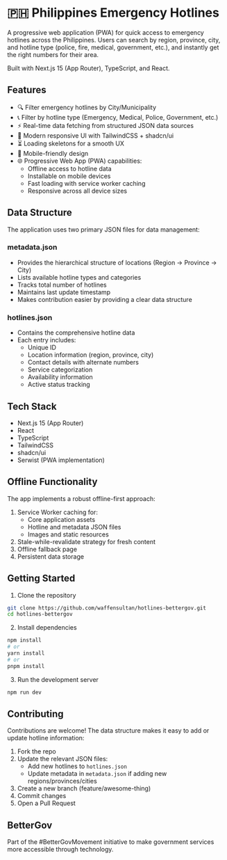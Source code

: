 # 🇵🇭 Philippines Emergency Hotlines

A progressive web application (PWA) for quick access to emergency hotlines across the Philippines.
Users can search by region, province, city, and hotline type (police, fire, medical, government, etc.), and instantly get the right numbers for their area.

Built with Next.js 15 (App Router), TypeScript, and React.

## Features

- 🔍 Filter emergency hotlines by City/Municipality
- 📞 Filter by hotline type (Emergency, Medical, Police, Government, etc.)
- ⚡ Real-time data fetching from structured JSON data sources
- 🎨 Modern responsive UI with TailwindCSS + shadcn/ui
- ⏳ Loading skeletons for a smooth UX
- 📱 Mobile-friendly design
- 🌐 Progressive Web App (PWA) capabilities:
  - Offline access to hotline data
  - Installable on mobile devices
  - Fast loading with service worker caching
  - Responsive across all device sizes

## Data Structure

The application uses two primary JSON files for data management:

### metadata.json

- Provides the hierarchical structure of locations (Region → Province → City)
- Lists available hotline types and categories
- Tracks total number of hotlines
- Maintains last update timestamp
- Makes contribution easier by providing a clear data structure

### hotlines.json

- Contains the comprehensive hotline data
- Each entry includes:
  - Unique ID
  - Location information (region, province, city)
  - Contact details with alternate numbers
  - Service categorization
  - Availability information
  - Active status tracking

## Tech Stack

- Next.js 15 (App Router)
- React
- TypeScript
- TailwindCSS
- shadcn/ui
- Serwist (PWA implementation)

## Offline Functionality

The app implements a robust offline-first approach:

1. Service Worker caching for:
   - Core application assets
   - Hotline and metadata JSON files
   - Images and static resources
2. Stale-while-revalidate strategy for fresh content
3. Offline fallback page
4. Persistent data storage

## Getting Started

1. Clone the repository

```bash
git clone https://github.com/waffensultan/hotlines-bettergov.git
cd hotlines-bettergov
```

2. Install dependencies

```bash
npm install
# or
yarn install
# or
pnpm install
```

3. Run the development server

```bash
npm run dev
```

## Contributing

Contributions are welcome! The data structure makes it easy to add or update hotline information:

1. Fork the repo
2. Update the relevant JSON files:
   - Add new hotlines to `hotlines.json`
   - Update metadata in `metadata.json` if adding new regions/provinces/cities
3. Create a new branch (feature/awesome-thing)
4. Commit changes
5. Open a Pull Request

## BetterGov

Part of the #BetterGovMovement initiative to make government services more accessible through technology.
